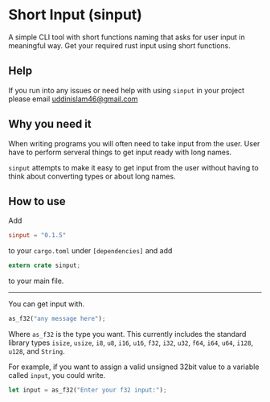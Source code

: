 # Short Input (sinput)
A simple CLI tool with short functions naming that asks for user input in meaningful way. Get your required rust input using short functions.

## Help

If you run into any issues or need help with using `sinput` in your project please email [uddinislam46@gmail.com](mailto:uddinislam46@gmail.com)

## Why you need it

When writing programs you will often need to take input from the user. User have to perform serveral things to get input ready with long names.

`sinput` attempts to make it easy to get input from the user without having to think about converting types or about long names.

## How to use

Add 
```toml
sinput = "0.1.5"
```
to your `cargo.toml` under `[dependencies]` and add
```rust
extern crate sinput;
```
to your main file.

---

You can get input with.

```rust
as_f32("any message here");
```

Where `as_f32` is the type you want. This currently includes the standard library types `isize`, `usize`, `i8`, `u8`, `i16`, `u16`, `f32`, `i32`, `u32`, `f64`, `i64`, `u64`, `i128`, `u128`, and `String`.

For example, if you want to assign a valid unsigned 32bit value to a variable called `input`, you could write.

```rust
let input = as_f32("Enter your f32 input:");
```

